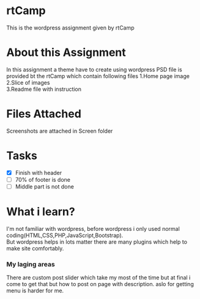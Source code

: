 # rtCamp
This is the wordpress assignment given by rtCamp

# About this Assignment
In this assignment a theme have to create using wordpress PSD file is provided bt the rtCamp which contain following files
1.Home page image\
2.Slice of images\
3.Readme file with instruction

# Files Attached
Screenshots are attached in Screen folder

# Tasks
- [x] Finish with header 
- [ ] 70% of footer is done 
- [ ] Middle part is not done 

# What i learn?
I'm not familiar with wordpress, before wordpress i only used normal coding(HTML,CSS,PHP,JavaScript,Bootstrap).\
But wordpress helps in lots matter there are many plugins which help to make site comfortably.

### My laging areas
There are custom post slider which take my most of the time but at final i come to get that but how to post on page with description.
aslo for getting menu is harder for me.
